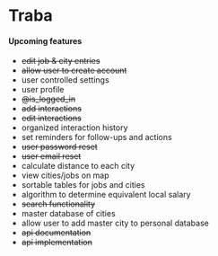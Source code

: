 # Traba

#### Upcoming features
- ~~edit job & city entries~~
- ~~allow user to create account~~
- user controlled settings
- user profile
- ~~@is_logged_in~~
- ~~add interactions~~
- ~~edit interactions~~
- organized interaction history
- set reminders for follow-ups and actions
- ~~user password reset~~
- ~~user email reset~~
- calculate distance to each city
- view cities/jobs on map
- sortable tables for jobs and cities
- algorithm to determine equivalent local salary
- ~~search functionality~~
- master database of cities
- allow user to add master city to personal database
- ~~api documentation~~
- ~~api implementation~~


